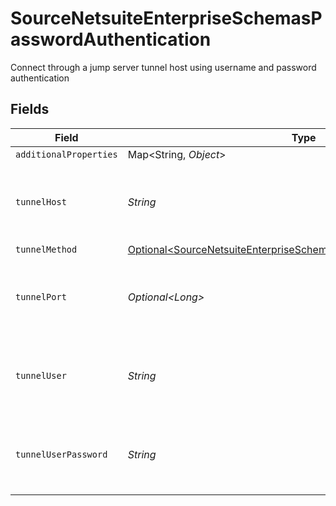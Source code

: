 # SourceNetsuiteEnterpriseSchemasPasswordAuthentication

Connect through a jump server tunnel host using username and password authentication


## Fields

| Field                                                                                                                                                | Type                                                                                                                                                 | Required                                                                                                                                             | Description                                                                                                                                          |
| ---------------------------------------------------------------------------------------------------------------------------------------------------- | ---------------------------------------------------------------------------------------------------------------------------------------------------- | ---------------------------------------------------------------------------------------------------------------------------------------------------- | ---------------------------------------------------------------------------------------------------------------------------------------------------- |
| `additionalProperties`                                                                                                                               | Map\<String, *Object*>                                                                                                                               | :heavy_minus_sign:                                                                                                                                   | N/A                                                                                                                                                  |
| `tunnelHost`                                                                                                                                         | *String*                                                                                                                                             | :heavy_check_mark:                                                                                                                                   | Hostname of the jump server host that allows inbound ssh tunnel.                                                                                     |
| `tunnelMethod`                                                                                                                                       | [Optional\<SourceNetsuiteEnterpriseSchemasTunnelMethodTunnelMethod>](../../models/shared/SourceNetsuiteEnterpriseSchemasTunnelMethodTunnelMethod.md) | :heavy_minus_sign:                                                                                                                                   | N/A                                                                                                                                                  |
| `tunnelPort`                                                                                                                                         | *Optional\<Long>*                                                                                                                                    | :heavy_minus_sign:                                                                                                                                   | Port on the proxy/jump server that accepts inbound ssh connections.                                                                                  |
| `tunnelUser`                                                                                                                                         | *String*                                                                                                                                             | :heavy_check_mark:                                                                                                                                   | OS-level username for logging into the jump server host                                                                                              |
| `tunnelUserPassword`                                                                                                                                 | *String*                                                                                                                                             | :heavy_check_mark:                                                                                                                                   | OS-level password for logging into the jump server host                                                                                              |